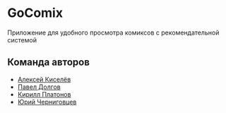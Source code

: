 # GoComix

Приложение для удобного просмотра комиксов с рекомендательной системой

## Команда авторов

- [Алексей Киселёв](https://github.com/alex-eyk)
- [Павел Долгов](https://github.com/dolgovp)
- [Кирилл Платонов](https://github.com/kirktriplefive)
- [Юрий Черниговцев](https://github.com/M4kkenzEe)

